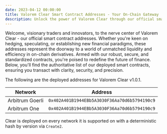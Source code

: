 ```yaml
---
date: 2023-04-12 00:00:00
title: Valorem Clear Smart Contract Addresses - Your On-Chain Gateway
description: Unlock the power of Valorem Clear through our official smart contract addresses. Navigate with confidence in the world of on-chain derivatives, backed by our transparent and cutting-edge options clearing contracts.
---
```


Welcome, visionary traders and innovators, to the nerve center of Valorem Clear - our official smart contract addresses. 
Whether you're keen on hedging, speculating, or establishing new financial paradigms, these addresses represent the 
doorway to a world of unmatched liquidity and efficiency in on-chain derivatives. Armed with our robust, secure, and 
standardized contracts, you're poised to redefine the future of finance. Below, you'll find the authoritative list of 
our deployed smart contracts, ensuring you transact with clarity, security, and precision.

The following are the deployed addresses for Valorem Clear v1.0.1.

| Network         | Address                                      |
|-----------------|----------------------------------------------|
| Arbitrum Goerli | `0x402A401B1944EBb5A3030F36Aa70d6b5794190c9` |
| Arbitrum One    | `0x402A401B1944EBb5A3030F36Aa70d6b5794190c9` |

Clear is deployed on every network it is supported on with a deterministic
hash by version via `Create2`.
